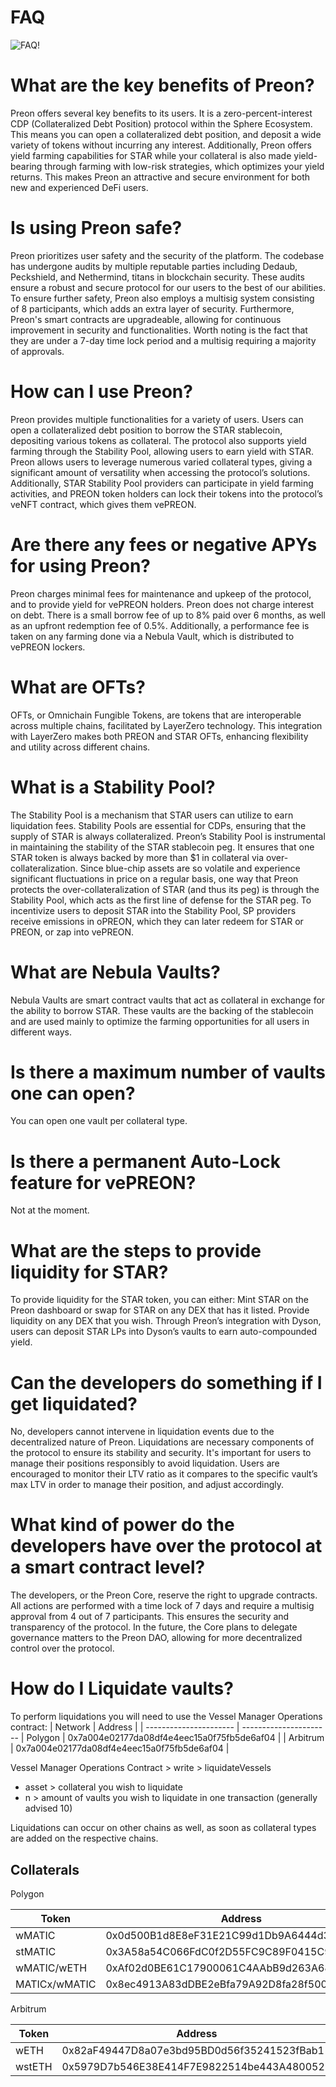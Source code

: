# FAQ

![FAQ!](../assets/faq.jpg "FAQ")

# What are the key benefits of Preon?

Preon offers several key benefits to its users. It is a zero-percent-interest CDP (Collateralized Debt Position) protocol within the Sphere Ecosystem. This means you can open a collateralized debt position, and deposit a wide variety of tokens without incurring any interest.
Additionally, Preon offers yield farming capabilities for STAR while your collateral is also made yield-bearing through farming with low-risk strategies, which optimizes your yield returns. This makes Preon an attractive and secure environment for both new and experienced DeFi users.

# Is using Preon safe?

Preon prioritizes user safety and the security of the platform. The codebase has undergone audits by multiple reputable parties including Dedaub, Peckshield, and Nethermind, titans in blockchain security. These audits ensure a robust and secure protocol for our users to the best of our abilities.
To ensure further safety, Preon also employs a multisig system consisting of 8 participants, which adds an extra layer of security.
Furthermore, Preon's smart contracts are upgradeable, allowing for continuous improvement in security and functionalities. Worth noting is the fact that they are under a 7-day time lock period and a multisig requiring a majority of approvals.

# How can I use Preon?

Preon provides multiple functionalities for a variety of users. Users can open a collateralized debt position to borrow the STAR stablecoin, depositing various tokens as collateral.
The protocol also supports yield farming through the Stability Pool, allowing users to earn yield with STAR. Preon allows users to leverage numerous varied collateral types, giving a significant amount of versatility when accessing the protocol’s solutions.
Additionally, STAR Stability Pool providers can participate in yield farming activities, and PREON token holders can lock their tokens into the protocol’s veNFT contract, which gives them vePREON.

# Are there any fees or negative APYs for using Preon?

Preon charges minimal fees for maintenance and upkeep of the protocol, and to provide yield for vePREON holders.
Preon does not charge interest on debt. There is a small borrow fee of up to 8% paid over 6 months, as well as an upfront redemption fee of 0.5%.
Additionally, a performance fee is taken on any farming done via a Nebula Vault, which is distributed to vePREON lockers.

# What are OFTs?

OFTs, or Omnichain Fungible Tokens, are tokens that are interoperable across multiple chains, facilitated by LayerZero technology. This integration with LayerZero makes both PREON and STAR OFTs, enhancing flexibility and utility across different chains.

# What is a Stability Pool?

The Stability Pool is a mechanism that STAR users can utilize to earn liquidation fees. Stability Pools are essential for CDPs, ensuring that the supply of STAR is always collateralized.
Preon’s Stability Pool is instrumental in maintaining the stability of the STAR stablecoin peg. It ensures that one STAR token is always backed by more than $1 in collateral via over-collateralization.
Since blue-chip assets are so volatile and experience significant fluctuations in price on a regular basis, one way that Preon protects the over-collateralization of STAR (and thus its peg) is through the Stability Pool, which acts as the first line of defense for the STAR peg.
To incentivize users to deposit STAR into the Stability Pool, SP providers receive emissions in oPREON, which they can later redeem for STAR or PREON, or zap into vePREON.

# What are Nebula Vaults?

Nebula Vaults are smart contract vaults that act as collateral in exchange for the ability to borrow STAR. These vaults are the backing of the stablecoin and are used mainly to optimize the farming opportunities for all users in different ways.

# Is there a maximum number of vaults one can open?

You can open one vault per collateral type.

# Is there a permanent Auto-Lock feature for vePREON?

Not at the moment.

# What are the steps to provide liquidity for STAR?

To provide liquidity for the STAR token, you can either:
Mint STAR on the Preon dashboard or swap for STAR on any DEX that has it listed.
Provide liquidity on any DEX that you wish.
Through Preon’s integration with Dyson, users can deposit STAR LPs into Dyson’s vaults to earn auto-compounded yield.

# Can the developers do something if I get liquidated?

No, developers cannot intervene in liquidation events due to the decentralized nature of Preon. Liquidations are necessary components of the protocol to ensure its stability and security. It's important for users to manage their positions responsibly to avoid liquidation.
Users are encouraged to monitor their LTV ratio as it compares to the specific vault’s max LTV in order to manage their position, and adjust accordingly.

# What kind of power do the developers have over the protocol at a smart contract level?

The developers, or the Preon Core, reserve the right to upgrade contracts. All actions are performed with a time lock of 7 days and require a multisig approval from 4 out of 7 participants. This ensures the security and transparency of the protocol. In the future, the Core plans to delegate governance matters to the Preon DAO, allowing for more decentralized control over the protocol.

# How do I Liquidate vaults?

To perform liquidations you will need to use the Vessel Manager Operations contract:
| Network                | Address     |
| ---------------------- | ----------------------
| Polygon   | 0x7a004e02177da08df4e4eec15a0f75fb5de6af04 |
| Arbitrum  | 0x7a004e02177da08df4e4eec15a0f75fb5de6af04 |
                    
Vessel Manager Operations Contract > write > liquidateVessels

- asset > collateral you wish to liquidate
- n > amount of vaults you wish to liquidate in one transaction (generally advised 10)

Liquidations can occur on other chains as well, as soon as collateral types are added on the respective chains.

## Collaterals

Polygon

| Token  | Address   |   
|---|---|
| wMATIC   | 0x0d500B1d8E8eF31E21C99d1Db9A6444d3ADf1270  |   
| stMATIC   |0x3A58a54C066FdC0f2D55FC9C89F0415C92eBf3C4  |   
| wMATIC/wETH |0xAf02d0BE61C17900061C4AAbB9d263A68B5d3C87 |   
| MATICx/wMATIC |  0x8ec4913A83dDBE2eBfa79A92D8fa28f500EA0061 |



Arbitrum

| Token  | Address   |   
|---|---|
| wETH  | 0x82aF49447D8a07e3bd95BD0d56f35241523fBab1  |   
| wstETH | 0x5979D7b546E38E414F7E9822514be443A4800529 |
